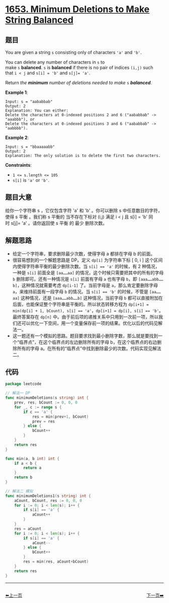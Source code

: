 # [1653. Minimum Deletions to Make String Balanced](https://leetcode.com/problems/minimum-deletions-to-make-string-balanced/)


## 题目

You are given a string `s` consisting only of characters `'a'` and `'b'`.

You can delete any number of characters in `s` to make `s` **balanced**. `s` is **balanced** if there is no pair of indices `(i,j)` such that `i < j` and `s[i] = 'b'` and `s[j]= 'a'`.

Return *the **minimum** number of deletions needed to make* `s` ***balanced***.

**Example 1**:

```
Input: s = "aababbab"
Output: 2
Explanation: You can either:
Delete the characters at 0-indexed positions 2 and 6 ("aababbab" -> "aaabbb"), or
Delete the characters at 0-indexed positions 3 and 6 ("aababbab" -> "aabbbb").
```

**Example 2**:

```
Input: s = "bbaaaaabb"
Output: 2
Explanation: The only solution is to delete the first two characters.
```

**Constraints**:

- `1 <= s.length <= 105`
- `s[i]` is `'a'` or `'b'`.

## 题目大意

给你一个字符串 s ，它仅包含字符 'a' 和 'b' 。你可以删除 s 中任意数目的字符，使得 s 平衡 。我们称 s 平衡的 当不存在下标对 (i,j) 满足 i < j 且 s[i] = 'b' 同时 s[j]= 'a' 。请你返回使 s 平衡 的 最少 删除次数。

## 解题思路

- 给定一个字符串，要求删除最少次数，使得字母 a 都排在字母 b 的前面。
- 很容易想到的一个解题思路是 DP。定义 `dp[i]` 为字符串下标 [ 0, i ] 这个区间内使得字符串平衡的最少删除次数。当 `s[i] == 'a'` 的时候，有 2 种情况，一种是 `s[i]` 前面全是 `[aa……aa]` 的情况，这个时候只需要把其中的所有的字母 `b` 删除即可。还有一种情况是 `s[i]` 前面有字母 `a` 也有字母 `b`，即 `[aaa……abb……b]`，这种情况就需要考虑 `dp[i-1]` 了。当前字母是 `a`，那么肯定要删除字母 `a`，来维持前面有一段字母 `b` 的情况。当 `s[i] == 'b'` 的时候，不管是 `[aa……aa]` 这种情况，还是 `[aaa……abb……b]` 这种情况，当前字母 `b` 都可以直接附加在后面，也能保证整个字符串是平衡的。所以状态转移方程为 `dp[i+1] = min(dp[i] + 1, bCount), s[i] == 'a'`，`dp[i+1] = dp[i], s[i] == 'b'`。最终答案存在 `dp[n]` 中。由于前后项的递推关系中只用到一次前一项，所以我们还可以优化一下空间，用一个变量保存前一项的结果。优化以后的代码见解法一。
- 这一题还有一个模拟的思路。题目要求找到最小删除字数，那么就是要找到一个“临界点”，在这个临界点的左边删除所有的字母 b，在这个临界点的右边删除所有的字母 a。在所有的“临界点”中找到删除最少的次数。代码实现见解法二。

## 代码

```go
package leetcode

// 解法一 DP
func minimumDeletions(s string) int {
	prev, res, bCount := 0, 0, 0
	for _, c := range s {
		if c == 'a' {
			res = min(prev+1, bCount)
			prev = res
		} else {
			bCount++
		}
	}
	return res
}

func min(a, b int) int {
	if a < b {
		return a
	}
	return b
}

// 解法二 模拟
func minimumDeletions1(s string) int {
	aCount, bCount, res := 0, 0, 0
	for i := 0; i < len(s); i++ {
		if s[i] == 'a' {
			aCount++
		}
	}
	res = aCount
	for i := 0; i < len(s); i++ {
		if s[i] == 'a' {
			aCount--
		} else {
			bCount++
		}
		res = min(res, aCount+bCount)
	}
	return res
}
```


----------------------------------------------
<div style="display: flex;justify-content: space-between;align-items: center;">
<p><a href="https://books.halfrost.com/leetcode/ChapterFour/1652.Defuse-the-Bomb/">⬅️上一页</a></p>
<p><a href="https://books.halfrost.com/leetcode/ChapterFour/1654.Minimum-Jumps-to-Reach-Home/">下一页➡️</a></p>
</div>
